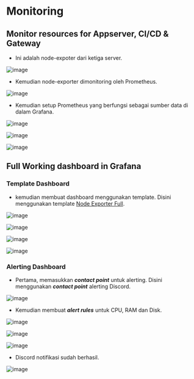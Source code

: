 # Monitoring
## Monitor resources for Appserver, CI/CD & Gateway

- Ini adalah node-expoter dari ketiga server.

![image](Media/1.png)

- Kemudian node-exporter dimonitoring oleh Prometheus.

![image](Media/2.png)

- Kemudian setup Prometheus yang berfungsi sebagai sumber data di dalam Grafana.

![image](Media/3.png)

![image](Media/4.png)

![image](Media/5.png)

## Full Working dashboard in Grafana
### Template Dashboard

- kemudian membuat dashboard menggunakan template. Disini menggunakan template [Node Exporter Full](https://grafana.com/grafana/dashboards/1860-node-exporter-full/).

![image](Media/6.png)

![image](Media/7.png)

![image](Media/8.png)

![image](Media/9.png)

### Alerting Dashboard

- Pertama, memasukkan ***contact point*** untuk alerting. Disini menggunakan ***contact point*** alerting Discord.

![image](Media/10.png)

- Kemudian membuat ***alert rules*** untuk CPU, RAM dan Disk.

![image](Media/11.png)

![image](Media/12.png)

![image](Media/13.png)

- Discord notifikasi sudah berhasil.

![image](Media/14.png)

